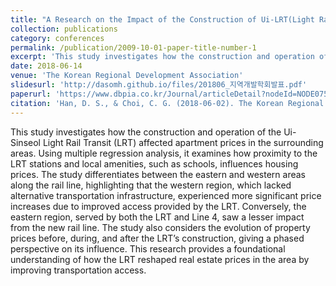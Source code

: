 ```yaml
---
title: "A Research on the Impact of the Construction of Ui-LRT(Light Rail Transit) on the Prices of Surrounding Apartments. 우이신설선 건설이 주변 아파트 가격에 미치는 영향에 관한 연구"
collection: publications 
category: conferences
permalink: /publication/2009-10-01-paper-title-number-1
excerpt: 'This study investigates how the construction and operation of the Ui-Sinseol Light Rail Transit (LRT) affected apartment prices in the surrounding areas. Using multiple regression analysis, it examines how proximity to the LRT stations and local amenities, such as schools, influences housing prices. The study differentiates between the eastern and western areas along the rail line, highlighting that the western region, which lacked alternative transportation infrastructure, experienced more significant price increases due to improved access provided by the LRT. Conversely, the eastern region, served by both the LRT and Line 4, saw a lesser impact from the new rail line. The study also considers the evolution of property prices before, during, and after the LRT’s construction, giving a phased perspective on its influence. This research provides a foundational understanding of how the LRT reshaped real estate prices in the area by improving transportation access.'
date: 2018-06-14
venue: 'The Korean Regional Development Association'
slidesurl: 'http://dasomh.github.io/files/201806_지역개발학회발표.pdf'
paperurl: 'https://www.dbpia.co.kr/Journal/articleDetail?nodeId=NODE07564440'
citation: 'Han, D. S., & Choi, C. G. (2018-06-02). The Korean Regional Development Association Conference, Gyeonggi. 한다솜, 최창규. (2018-06-02). 우이신설선 건설이 주변 아파트 가격에 미치는 영향에 관한 연구. 한국지역개발학회 학술대회, 경기.'
---
```


This study investigates how the construction and operation of the Ui-Sinseol Light Rail Transit (LRT) affected apartment prices in the surrounding areas. Using multiple regression analysis, it examines how proximity to the LRT stations and local amenities, such as schools, influences housing prices. The study differentiates between the eastern and western areas along the rail line, highlighting that the western region, which lacked alternative transportation infrastructure, experienced more significant price increases due to improved access provided by the LRT. Conversely, the eastern region, served by both the LRT and Line 4, saw a lesser impact from the new rail line. The study also considers the evolution of property prices before, during, and after the LRT’s construction, giving a phased perspective on its influence. This research provides a foundational understanding of how the LRT reshaped real estate prices in the area by improving transportation access.
